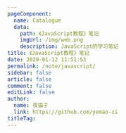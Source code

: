 ```yaml
---
pageComponent: 
  name: Catalogue
  data: 
    path: 《JavaScript教程》笔记
    imgUrl: /img/web.png
    description: JavaScript的学习笔记
title: 《JavaScript教程》笔记
date: 2020-01-12 11:51:53
permalink: /note/javascript/
sidebar: false
article: false
comment: false
editLink: false
author: 
  name: 夜猫子
  link: https://github.com/yemao-zi
titleTag: 
---
```

